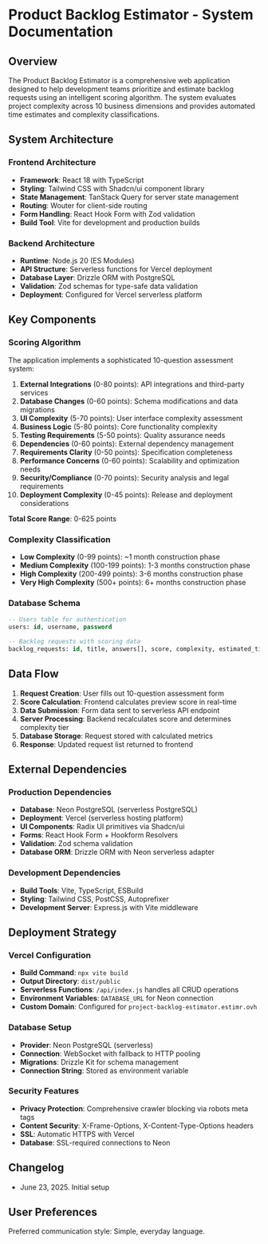 # Product Backlog Estimator - System Documentation

## Overview

The Product Backlog Estimator is a comprehensive web application designed to help development teams prioritize and estimate backlog requests using an intelligent scoring algorithm. The system evaluates project complexity across 10 business dimensions and provides automated time estimates and complexity classifications.

## System Architecture

### Frontend Architecture
- **Framework**: React 18 with TypeScript
- **Styling**: Tailwind CSS with Shadcn/ui component library
- **State Management**: TanStack Query for server state management
- **Routing**: Wouter for client-side routing
- **Form Handling**: React Hook Form with Zod validation
- **Build Tool**: Vite for development and production builds

### Backend Architecture
- **Runtime**: Node.js 20 (ES Modules)
- **API Structure**: Serverless functions for Vercel deployment
- **Database Layer**: Drizzle ORM with PostgreSQL
- **Validation**: Zod schemas for type-safe data validation
- **Deployment**: Configured for Vercel serverless platform

## Key Components

### Scoring Algorithm
The application implements a sophisticated 10-question assessment system:

1. **External Integrations** (0-80 points): API integrations and third-party services
2. **Database Changes** (0-60 points): Schema modifications and data migrations
3. **UI Complexity** (5-70 points): User interface complexity assessment
4. **Business Logic** (5-80 points): Core functionality complexity
5. **Testing Requirements** (5-50 points): Quality assurance needs
6. **Dependencies** (0-60 points): External dependency management
7. **Requirements Clarity** (0-50 points): Specification completeness
8. **Performance Concerns** (0-60 points): Scalability and optimization needs
9. **Security/Compliance** (0-70 points): Security analysis and legal requirements
10. **Deployment Complexity** (0-45 points): Release and deployment considerations

**Total Score Range**: 0-625 points

### Complexity Classification
- **Low Complexity** (0-99 points): ~1 month construction phase
- **Medium Complexity** (100-199 points): 1-3 months construction phase
- **High Complexity** (200-499 points): 3-6 months construction phase
- **Very High Complexity** (500+ points): 6+ months construction phase

### Database Schema
```sql
-- Users table for authentication
users: id, username, password

-- Backlog requests with scoring data
backlog_requests: id, title, answers[], score, complexity, estimated_time, created_at
```

## Data Flow

1. **Request Creation**: User fills out 10-question assessment form
2. **Score Calculation**: Frontend calculates preview score in real-time
3. **Data Submission**: Form data sent to serverless API endpoint
4. **Server Processing**: Backend recalculates score and determines complexity tier
5. **Database Storage**: Request stored with calculated metrics
6. **Response**: Updated request list returned to frontend

## External Dependencies

### Production Dependencies
- **Database**: Neon PostgreSQL (serverless PostgreSQL)
- **Deployment**: Vercel (serverless hosting platform)
- **UI Components**: Radix UI primitives via Shadcn/ui
- **Forms**: React Hook Form + Hookform Resolvers
- **Validation**: Zod schema validation
- **Database ORM**: Drizzle ORM with Neon serverless adapter

### Development Dependencies
- **Build Tools**: Vite, TypeScript, ESBuild
- **Styling**: Tailwind CSS, PostCSS, Autoprefixer
- **Development Server**: Express.js with Vite middleware

## Deployment Strategy

### Vercel Configuration
- **Build Command**: `npx vite build`
- **Output Directory**: `dist/public`
- **Serverless Functions**: `/api/index.js` handles all CRUD operations
- **Environment Variables**: `DATABASE_URL` for Neon connection
- **Custom Domain**: Configured for `project-backlog-estimator.estimr.ovh`

### Database Setup
- **Provider**: Neon PostgreSQL (serverless)
- **Connection**: WebSocket with fallback to HTTP pooling
- **Migrations**: Drizzle Kit for schema management
- **Connection String**: Stored as environment variable

### Security Features
- **Privacy Protection**: Comprehensive crawler blocking via robots meta tags
- **Content Security**: X-Frame-Options, X-Content-Type-Options headers
- **SSL**: Automatic HTTPS with Vercel
- **Database**: SSL-required connections to Neon

## Changelog
- June 23, 2025. Initial setup

## User Preferences

Preferred communication style: Simple, everyday language.